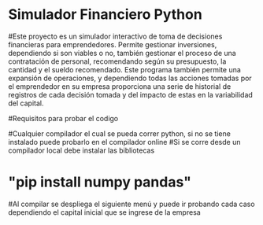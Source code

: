 # Simulador Financiero Python
#Este proyecto es un simulador interactivo de toma de decisiones financieras para emprendedores. Permite gestionar inversiones, dependiendo si son viables o no, también gestionar el proceso de una contratación de personal, recomendando según su presupuesto, la cantidad y el sueldo recomendado. Este programa también permite una expansión de operaciones, y dependiendo todas las acciones tomadas por el emprendedor en su empresa proporciona una serie de historial de registros de cada decisión tomada y del impacto de estas en la variabilidad del capital.

#Requisitos para probar el codigo

#Cualquier compilador el cual se pueda correr python, si no se tiene instalado puede probarlo en el compilador online
#Si se corre desde un compilador local debe instalar las bibliotecas 
# "pip install numpy pandas"

#Al compilar se despliega el siguiente menú y puede ir probando cada caso dependiendo el capital inicial que se ingrese de la empresa
 
